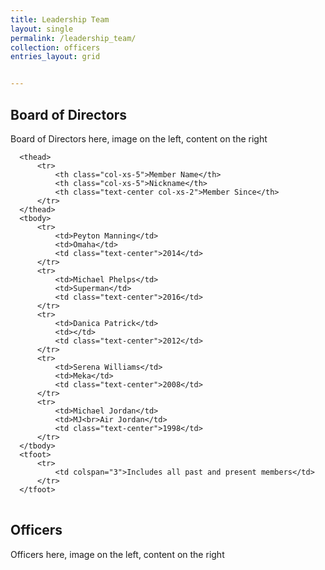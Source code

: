 ```yaml
---
title: Leadership Team
layout: single
permalink: /leadership_team/
collection: officers
entries_layout: grid


---
```

## Board of Directors
Board of Directors here, image on the left, content on the right
<table class="table table-bordered table-striped table-hover table-condensed">
                    
      <thead>
          <tr>
              <th class="col-xs-5">Member Name</th>
              <th class="col-xs-5">Nickname</th>
              <th class="text-center col-xs-2">Member Since</th>
          </tr>
      </thead>
      <tbody>
          <tr>
              <td>Peyton Manning</td>
              <td>Omaha</td>
              <td class="text-center">2014</td>
          </tr>
          <tr>
              <td>Michael Phelps</td>
              <td>Superman</td>
              <td class="text-center">2016</td>
          </tr>
          <tr>
              <td>Danica Patrick</td>
              <td></td>
              <td class="text-center">2012</td>
          </tr>
          <tr>
              <td>Serena Williams</td>
              <td>Meka</td>
              <td class="text-center">2008</td>
          </tr>
          <tr>
              <td>Michael Jordan</td>
              <td>MJ<br>Air Jordan</td>
              <td class="text-center">1998</td>
          </tr>
      </tbody>
      <tfoot>
          <tr>
              <td colspan="3">Includes all past and present members</td>
          </tr>
      </tfoot>
  </table>

## Officers
Officers here, image on the left, content on the right
